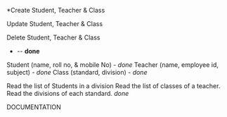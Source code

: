 
*Create Student, Teacher & Class


Update Student, Teacher & Class


Delete Student, Teacher & Class
* -- **done**

Student (name, roll no, & mobile No) - *done*
Teacher (name, employee id, subject) - *done*
Class (standard, division) - *done*



Read the list of Students in a division
Read the list of classes of a teacher.
Read the divisions of each standard.  *done*


DOCUMENTATION